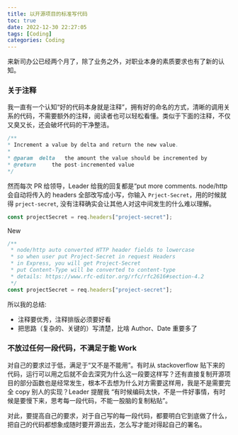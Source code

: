 ```yaml
---
title: 以开源项目的标准写代码
toc: true
date: 2022-12-30 22:27:05
tags: [Coding]
categories: Coding
---
```


来新司办公已经两个月了，除了业务之外，对职业本身的素质要求也有了新的认知。

<!--more-->

### 关于注释

我一直有一个认知“好的代码本身就是注释”，拥有好的命名的方式，清晰的调用关系的代码，不需要额外的注释，阅读者也可以轻松看懂。类似于下面的注释，不仅又臭又长，还会破坏代码的干净整洁。

```java
/**
* Increment a value by delta and return the new value.
*
* @param  delta   the amount the value should be incremented by
* @return     the post-incremented value
*/
```

然而每次 PR 给领导，Leader 给我的回复都是“put more comments. node/http 会自动将传入的 headers 全部改写成小写，你输入 `Prject-Secret`，用的时候就得 `prject-secret`, 没有注释确实会让其他人对这中间发生的什么难以理解。

```js
const projectSecret = req.headers["project-secret"];
```

New

```js
/**
 * node/http auto converted HTTP header fields to lowercase
 * so when user put Project-Secret in request Headers
 * in Express, you will get Project-Secret
 * put Content-Type will be converted to content-type
 * details: https://www.rfc-editor.org/rfc/rfc2616#section-4.2
 */
const projectSecret = req.headers["project-secret"];
```

所以我的总结:

- 注释要优秀，注释排版必须要好看
- 把思路（复杂的、关键的）写清楚，比啥 Author、Date 重要多了

### 不放过任何一段代码，不满足于能 Work

对自己的要求过于低，满足于“又不是不能用”。有时从 stackoverflow 贴下来的代码，运行可以用之后就不会去深究为什么这一段要这样写？还有直接复制开源项目的部分函数也是经常发生，根本不去想为什么对方需要这样用，我是不是需要完全 copy 别人的实现？Leader 提醒我 “有时候编码太快，不是一件好事情，有时候是要慢下来，思考每一段代码，不能一股脑的复制粘贴”。

对此，要提高自己的要求，对于自己写的每一段代码，都要明白它到底做了什么，把自己的代码都想象成随时要开源出去，怎么写才能对得起自己的署名。
